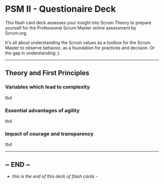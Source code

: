 PSM II - Questionaire Deck
=====================
This flash card deck assesses your insight into Scrum Theory to prepare yourself for the Professional Scrum Master online assessment by Scrum.org.

It's all about understanding the Scrum values as a toolbox for the Scrum Master to observe behavior, as a foundation for practices and decision. Or the gap in understanding ;)

----

## Theory and First Principles

### Variables which lead to complexity
tbd

### Essential advantages of agility
tbd

### Impact of courage and transparency
tbd

----

## ~ END ~
- *this is the end of this deck of flash cards* -
